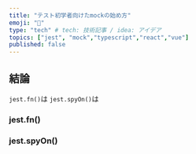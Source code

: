 ```yaml
---
title: "テスト初学者向けたmockの始め方"
emoji: "🦍"
type: "tech" # tech: 技術記事 / idea: アイデア
topics: ["jest", "mock","typescript","react","vue"]
published: false
---
```


## 結論
`jest.fn()`は
`jest.spyOn()`は

### jest.fn()



### jest.spyOn()



